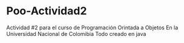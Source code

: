 # Poo-Actividad2
Actividad #2 para el curso de Programación Orintada a Objetos 
En la Universidad Nacional de Colomibia
Todo creado en java

